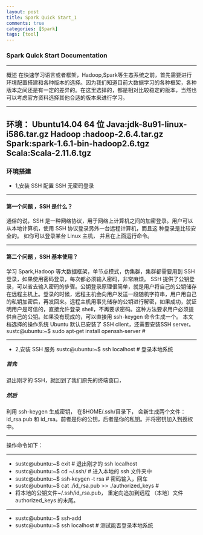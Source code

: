 ```yaml
---
layout: post
title: Spark Quick Start_1
comments: true
categories: [Spark]
tags: [tool]
---
```


<h3>Spark Quick Start Documentation</h3>

---
概述
在快速学习语言或者框架，Hadoop,Spark等生态系统之前，首先需要进行环境配置搭建和各种版本的选择。因为我们知道目前大数据学习的各种框架，各种版本之间还是有一定的差异的。在这里选择的，都是相对比较稳定的版本，当然也可以考虑官方资料选择其他合适的版本来进行学习。

---
环境：
Ubuntu14.04 64 位
Java:jdk-8u91-linux-i586.tar.gz
Hadoop :hadoop-2.6.4.tar.gz
Spark:spark-1.6.1-bin-hadoop2.6.tgz
Scala:Scala-2.11.6.tgz
---

<h3>环境搭建</h3>

* 1,安装 SSH 配置 SSH 无密码登录

---

<h4>第一个问题 ，SSH 是什么？</h4>
通俗的说，SSH 是一种网络协议，用于网络上计算机之间的加密登录。用户可以从本地计算机，使用 SSH 协议登录另外一台远程计算机，而且这
种登录是比较安全的。 如你可以登录某台 Linux 主机， 并且在上面运行命令。

---

<h4>第二个问题 ，SSH 基本使用？</h4>

学习 Spark,Hadoop 等大数据框架，单节点模式，伪集群，集群都需要用到 SSH 登录，如果使用密码登录，每次都必须输入密码，非常麻烦。
SSH 提供了公钥登录，可以省去输入密码的步骤。公钥登录原理很简单，就是用户将自己的公钥储存在远程主机上。登录的时候，远程主机会向用户发送一段随机字符串，用户用自己的私钥加密后，再发回来。远程主机用事先储存的公钥进行解密，如果成功，就证明用户是可信的，直接允许登录 shell，不再要求密码。这种方法要求用户必须提供自己的公钥。如果没有现成的，可以直接用 ssh-keygen 命令生成一个。
本文档选择的操作系统 Ubuntu 默认已安装了 SSH client，还需要安装SSH server。
sustc@ubuntu:~$ sudo apt‐get install openssh‐server #

---

* 2,安装 SSH 服务
sustc@ubuntu:~$ ssh localhost # 登录本地系统

<h5>首先</h5>
退出刚才的 SSH，就回到了我们原先的终端窗口，

<h5>然后</h5>
利用 ssh-keygen 生成密钥， 在$HOME/.ssh/目录下， 会新生成两个文件：
id_rsa.pub 和 id_rsa。前者是你的公钥，后者是你的私钥。并将密钥加入到授权中。

---

操作命令如下：

---

* sustc@ubuntu:~$ exit # 退出刚才的 ssh localhost
* sustc@ubuntu:~$ cd ~/.ssh/ # 进入本地的 ssh 文件夹中
* sustc@ubuntu:~$ ssh‐keygen ‐t rsa # 密码输入，回车
* sustc@ubuntu:~$ cat ./id_rsa.pub >> ./authorized_keys #
* 将本地的公钥文件~/.ssh/id_rsa.pub， 重定向追加到远程 （本地）文件 authorized_keys 的末尾。

---

* sustc@ubuntu:~$ ssh‐add
* sustc@ubuntu:~$ ssh localhost # 测试能否登录本地系统



